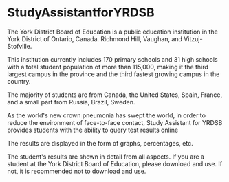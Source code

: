 # StudyAssistantforYRDSB

The York District Board of Education is a public education institution in the York District of Ontario, Canada. Richmond Hill, Vaughan, and Vitzuj-Stofville. 

This institution currently includes 170 primary schools and 31 high schools with a total student population of more than 115,000, making it the third largest campus in the province and the third fastest growing campus in the country. 

The majority of students are from Canada, the United States, Spain, France, and a small part from Russia, Brazil, Sweden.

As the world's new crown pneumonia has swept the world, in order to reduce the environment of face-to-face contact, Study Assistant for YRDSB provides students with the ability to query test results online


The results are displayed in the form of graphs, percentages, etc. 

The student's results are shown in detail from all aspects.
If you are a student at the York District Board of Education, please download and use. If not, it is recommended not to download and use.
